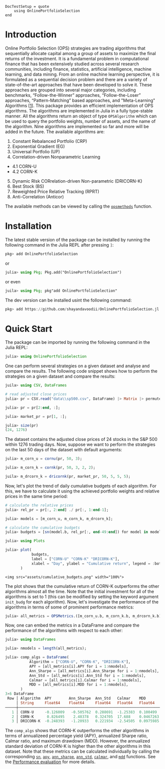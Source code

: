 ```@meta
DocTestSetup = quote
    using OnlinePortfolioSelection
end
```

# Introduction

Online Portfolio Selection (OPS) strategies are trading algorithms that sequentially allocate capital among a group of assets to maximize the final returns of the investment. It is a fundamental problem in computational finance that has been extensively studied across several research communities, including finance, statistics, artificial intelligence, machine learning, and data mining. From an online machine learning perspective, it is formulated as a sequential decision problem and there are a variety of state-of-the-art approaches that have been developed to solve it. These approaches are grouped into several major categories, including benchmarks, “Follow-the-Winner” approaches, “Follow-the-Loser” approaches, “Pattern-Matching” based approaches, and "Meta-Learning" Algorithms [[1](https://arxiv.org/abs/1212.2129)].
This package provides an efficient implementation of OPS algorithms. The algorithms are implemented in Julia in a fully type-stable manner. All the algorithms return an object of type `OPSAlgorithm` which can be used to query the portfolio weights, number of assets, and the name of the algorithm. Nine algorithms are implemented so far and more will be added in the future. The available algorithms are:

1. Constant Rebalanced Portfolio (CRP)
2. Exponential Gradient (EG)
3. Universal Portfolio (UP)
4. Correlation-driven Nonparametric Learning
- 4.1 CORN-U
- 4.2 CORN-K
5. Dynamic RIsk CORrelation-driven Non-parametric (DRICORN-K)
6. Best Stock (BS)
7. Reweighted Price Relative Tracking (RPRT)
8. Anti-Correlation (Anticor)

The available methods can be viewed by calling the [`opsmethods`](@ref) function.

# Installation

The latest stable version of the package can be installed by running the following command in the Julia REPL after pressing `]`:

```julia
pkg> add OnlinePortfolioSelection
```

or

```julia
julia> using Pkg; Pkg.add("OnlinePortfolioSelection")
```

or even

```julia
juila> using Pkg; pkg"add OnlinePortfolioSelection"
```

The dev version can be installed usint the following command:
```julia
pkg> add https://github.com/shayandavoodii/OnlinePortfolioSelection.jl.git
```

# Quick Start

The package can be imported by running the following command in the Julia REPL:

```julia
julia> using OnlinePortfolioSelection
```

One can perform several strategies on a given dataset and analyse and compare the results. The following code snippet shows how to perform the strategies on a given dataset and compare the results:

```julia
juila> using CSV, DataFrames

# read adjusted close prices
julia> pr = CSV.read("data\\sp500.csv", DataFrame) |> Matrix |> permutedims;

julia> pr = pr[2:end, :];

julia> market_pr = pr[1, :];

julia> size(pr)
(24, 1276)
```

The dataset contains the adjusted close prices of 24 stocks in the S&P 500 within 1276 trading days. Now, suppose we want to perform the strategies on the last 50 days of the dataset with default arguments:

```julia
julia> m_corn_u = cornu(pr, 50, 3);

julia> m_corn_k = cornk(pr, 50, 3, 2, 2);

juila> m_drcorn_k = dricornk(pr, market_pr, 50, 5, 5, 5);
```

Now, let's plot the trend of daily cumulative budgets of each algorithm. For this, we have to calculate it using the achieved portfolio weights and relative prices in the same time period:

```julia
# calculate the relative prices
julia> rel_pr = pr[:, 2:end] ./ pr[:, 1:end-1];

julia> models = [m_corn_u, m_corn_k, m_drcorn_k];

# calculate the cumulative budgets
julia> budgets = [sn(model.b, rel_pr[:, end-49:end]) for model in models];

julia> using Plots

julia> plot(
            budgets, 
            label = ["CORN-U" "CORN-K" "DRICORN-K"], 
            xlabel = "Day", ylabel = "Cumulative return", legend = :bottomleft,
       )
```

```@raw html
<img src="assets/cumulative_budgets.png" width="100%">
```

The plot shows that the cumulative return of CORN-K outperforms the other algorithms almost all the time. Note that the initial investment for all of the algorithms is set to 1 (this can be modified by setting the keyword argument `init_budg` for each algorithm). Now, let's investigate the performance of the algorithms in terms of some of prominent performance metrics:

```julia
julia> all_metrics = OPSMetrics.([m_corn_u.b, m_corn_k.b, m_drcorn_k.b], Ref(rel_pr));
```

Now, one can embed the metrics in a DataFrame and compare the performance of the algorithms with respect to each other:

```julia
julia> using DataFrames

julia> nmodels = length(all_metrics);

julia> comp_algs = DataFrame(
           Algorithm = ["CORN-U", "CORN-K", "DRICORN-K"],
           APY = [all_metrics[i].APY for i = 1:nmodels],
           Ann_Sharpe = [all_metrics[i].Ann_Sharpe for i = 1:nmodels],
           Ann_Std = [all_metrics[i].Ann_Std for i = 1:nmodels],
           Calmar = [all_metrics[i].Calmar for i = 1:nmodels],
           MDD = [all_metrics[i].MDD for i = 1:nmodels],
       )
3×6 DataFrame
 Row │ Algorithm  APY        Ann_Sharpe  Ann_Std   Calmar    MDD       
     │ String     Float64    Float64     Float64   Float64   Float64   
─────┼─────────────────────────────────────────────────────────────────
   1 │ CORN-U     -0.126009   -0.505762  0.288691  -1.25383  0.100499
   2 │ CORN-K      0.826495    2.48378   0.324705  17.688    0.0467263
   3 │ DRICORN-K  -0.248393   -1.20933   0.221934  -2.54505  0.0975985
```

The `comp_algs` shows that CORN-K outperforms the other algorithms in terms of annualizeed percentage yield (APY), annualized Sharpe ratio, Calmar ratio, and maximum drawdown (MDD). However, the annualized standard deviation of CORN-K is higher than the other algorithms in this dataset. Note that these metrics can be calculated individually by calling the corresponding [`sn`](@ref), [`apy`](@ref), [`ann_sharpe`](@ref), [`ann_std`](@ref), [`calmar`](@ref), and [`mdd`](@ref) functions. See the [Performance evaluation](@ref) for more details.
